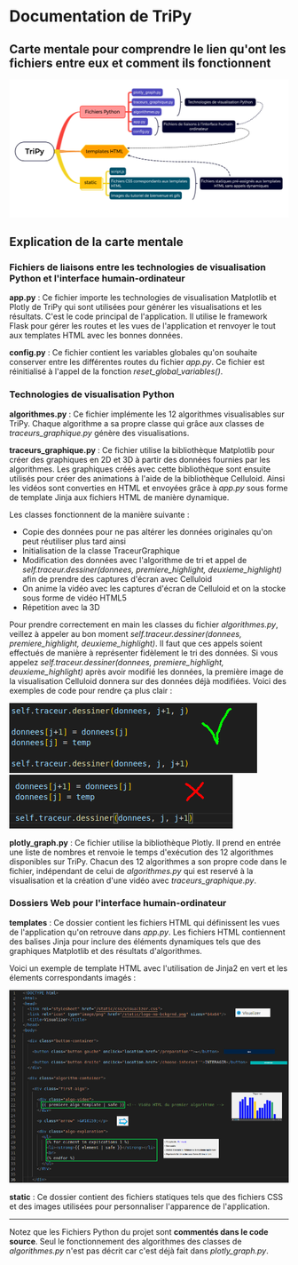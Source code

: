 # Documentation de TriPy

## Carte mentale pour comprendre le lien qu'ont les fichiers entre eux et comment ils fonctionnent

![Carte mentale](tripy-map.png)

## Explication de la carte mentale


### Fichiers de liaisons entre les technologies de visualisation Python et l'interface humain-ordinateur
    
**app.py** : Ce fichier importe les technologies de visualisation Matplotlib et Plotly de TriPy qui sont utilisées pour générer les visualisations et les résultats. C'est le code principal de l'application. Il utilise le framework Flask pour gérer les routes et les vues de l'application et renvoyer le tout aux templates HTML avec les bonnes données.

**config.py** : Ce fichier contient les variables globales qu'on souhaite conserver entre les différentes routes du fichier *app.py*. Ce fichier est réinitialisé à l'appel de la fonction *reset_global_variables()*.




### Technologies de visualisation Python

**algorithmes.py** : Ce fichier implémente les 12 algorithmes visualisables sur TriPy. Chaque algorithme a sa propre classe qui grâce aux classes de *traceurs_graphique.py* génère des visualisations.

**traceurs_graphique.py** : Ce fichier utilise la bibliothèque Matplotlib pour créer des graphiques en 2D et 3D à partir des données fournies par les algorithmes. Les graphiques créés avec cette bibliothèque sont ensuite utilisés pour créer des animations à l'aide de la bibliothèque Celluloid. Ainsi les vidéos sont converties en HTML et envoyées grâce à *app.py* sous forme de template Jinja aux fichiers HTML de manière dynamique.

Les classes fonctionnent de la manière suivante :

- Copie des données pour ne pas altérer les données originales qu'on peut réutiliser plus tard ainsi
- Initialisation de la classe TraceurGraphique
- Modification des données avec l'algorithme de tri et appel de *self.traceur.dessiner(donnees, premiere_highlight, deuxieme_highlight)* afin de prendre des captures d'écran avec Celluloid
- On anime la vidéo avec les captures d'écran de Celluloid et on la stocke sous forme de vidéo HTML5
- Répetition avec la 3D

Pour prendre correctement en main les classes du fichier *algorithmes.py*, veillez à appeler au bon moment *self.traceur.dessiner(donnees, premiere_highlight, deuxieme_highlight)*. Il faut que ces appels soient effectués de manière à représenter fidèlement le tri des données. Si vous appelez *self.traceur.dessiner(donnees, premiere_highlight, deuxieme_highlight)* après avoir modifié les données, la première image de la visualisation Celluloid donnera sur des données déjà modifiées. Voici des exemples de code pour rendre ça plus clair :

![Bon](ordre_bon.png)
![Mauvais](ordre_mauvais.png)

**plotly_graph.py** : Ce fichier utilise la bibliothèque Plotly. Il prend en entrée une liste de nombres et renvoie le temps d'exécution des 12 algorithmes disponibles sur TriPy. Chacun des 12 algorithmes a son propre code dans le fichier, indépendant de celui de *algorithmes.py* qui est reservé à la visualisation et la création d'une vidéo avec *traceurs_graphique.py*.




### Dossiers Web pour l'interface humain-ordinateur

**templates** : Ce dossier contient les fichiers HTML qui définissent les vues de l'application qu'on retrouve dans *app.py*. Les fichiers HTML contiennent des balises Jinja pour inclure des éléments dynamiques tels que des graphiques Matplotlib et des résultats d'algorithmes.

Voici un exemple de template HTML avec l'utilisation de Jinja2 en vert et les élements correspondants imagés :

![Template](template_exemple.jpg)

**static** : Ce dossier contient des fichiers statiques tels que des fichiers CSS et des images utilisées pour personnaliser l'apparence de l'application.

---

Notez que les Fichiers Python du projet sont **commentés dans le code source**. Seul le fonctionnement des algorithmes des classes de *algorithmes.py* n'est pas décrit car c'est déjà fait dans *plotly_graph.py*.

    